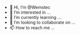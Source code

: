 - 👋 Hi, I’m @Wemstec
- 👀 I’m interested in ...
- 🌱 I’m currently learning ...
- 💞️ I’m looking to collaborate on ...
- 📫 How to reach me ...

<!---
Wemstec/Wemstec is a ✨ special ✨ repository because its `README.md` (this file) appears on your GitHub profile.
You can click the Preview link to take a look at your changes.
--->
